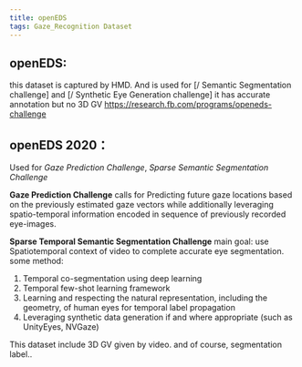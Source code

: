 ```yaml
---
title: openEDS 
tags: Gaze_Recognition Dataset
---
```


## openEDS:
this dataset is captured by HMD. And is used for [/ Semantic Segmentation challenge]   and [/ Synthetic Eye Generation challenge]
it has accurate annotation but no 3D GV
https://research.fb.com/programs/openeds-challenge

## openEDS 2020：
Used for _Gaze Prediction Challenge_, _Sparse Semantic Segmentation Challenge_

 __Gaze Prediction Challenge__ calls for 
Predicting future gaze locations based on the previously estimated gaze vectors while additionally leveraging spatio-temporal information encoded in sequence of previously recorded eye-images.

 __Sparse Temporal Semantic Segmentation Challenge__ 
main goal: use Spatiotemporal context  of video to complete accurate eye segmentation.
some method:

1. Temporal co-segmentation using deep learning
2. Temporal few-shot learning framework
3. Learning and respecting the natural representation, including the geometry, of human eyes for temporal label propagation
4. Leveraging synthetic data generation if and where appropriate (such as UnityEyes, NVGaze)

This dataset include 3D GV given by video. and of course, segmentation label..

<!--more-->
